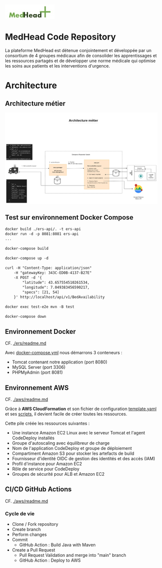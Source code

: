 ![MedHead Logo](./docs/images/logo.png)

# MedHead Code Repository

La plateforme MedHead est détenue conjointement et développée par un consortium de 4 groupes médicaux afin de consolider les apprentissages et les ressources partagés et de développer une norme médicale qui optimise les soins aux patients et les interventions d'urgence.


# Architecture

## Architecture métier

![Architecture métier](./docs/images/Architecture_metier.png)



## Test sur environnement Docker Compose

    docker build ./ers-api/. -t ers-api
    docker run -d -p 8081:8081 ers-api
    ...

    docker-compose build

    docker-compose up -d

    curl -H "Content-Type: application/json" 
        -H "gatewayKey: 343C-ED0B-4137-B27E" 
        -X POST -d '{
            "latitude": 43.657554510261534, 
            "longitude": 7.049383456590217, 
            "specs": [21, 54]
        }' http://localhost/api/v1/BedAvailability
    
    docker exec test-e2e mvn -B test
    
    docker-compose down


## Environnement Docker
CF. [./ers/readme.md](./ers/readme.md)

Avec [docker-compose.yml](./docker-compose.yml) nous démarrons 3 conteneurs :
- Tomcat contenant notre application (port 8080)
- MySQL Server (port 3306)
- PHPMyAdmin (port 8081)


## Environnement AWS
CF. [./aws/readme.md](./aws/readme.md)

Grâce à **AWS CloudFormation** et son fichier de configuration [template.yaml](./aws/cloudformation/template.yaml) et ses [scripts](./aws/scripts/), il devient facile de créer toutes les ressources. 

Cette pile créée les ressources suivantes :
- Une instance Amazon EC2 Linux avec le serveur Tomcat et l'agent CodeDeploy installés
- Groupe d'autoscaling avec équilibreur de charge
- Nom de l'application CodeDeploy et groupe de déploiement
- Compartiment Amazon S3 pour stocker les artefacts de build
- Fournisseur d'identité OIDC de gestion des identités et des accès (IAM)
- Profil d'instance pour Amazon EC2
- Rôle de service pour CodeDeploy
- Groupes de sécurité pour ALB et Amazon EC2

## CI/CD GitHub Actions
CF. [./aws/readme.md](./aws/readme.md)

### Cycle de vie

- Clone / Fork repository
- Create branch
- Perform changes
- Commit
    - GitHub Action : Build Java with Maven 
- Create a Pull Request
    - Pull Request Validation and merge into "main" branch 
    - GitHub Action : Deploy to AWS

